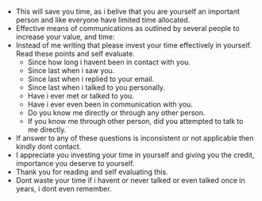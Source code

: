 - This will save you time, as i belive that you are yourself an important person and like everyone have limited time allocated.
- Effective means of communications as outlined by several people to increase your value, and time:
- Instead of me writing that please invest your time effectively in yourself. Read these points and self evaluate.
   - Since how long i havent been in contact with you. 
   - Since last when i saw you.
   - Since last when i replied to your email.
   - Since last when i talked to you personally.
   - Have i ever met or talked to you.
   - Have i ever even been in communication with you.
   - Do you know me directly or through any other person.
   - If you know me through other person, did you attempted to talk to me directly.
- If answer to any of these questions is inconsistent or not applicable then kindly dont contact.
- I appreciate you investing your time in yourself and giving you the credit, importance you deserve to yourself.
- Thank you for reading and self evaluating this.
- Dont waste your time if i havent or never talked or even talked once in years, i dont even remember.
